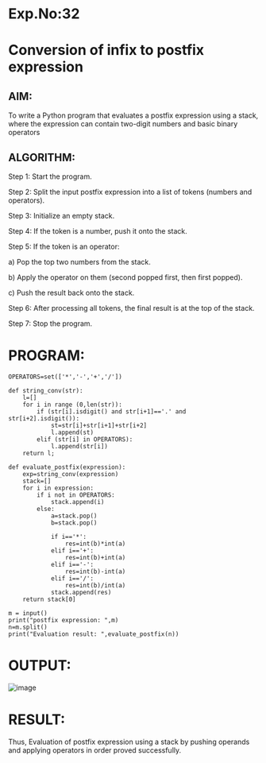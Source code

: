 # Exp.No:32  
# Conversion of infix to postfix expression

## AIM:

To write a Python program that evaluates a postfix expression using a stack, where the expression can contain two-digit numbers and basic binary operators

## ALGORITHM:

Step 1: Start the program.

Step 2: Split the input postfix expression into a list of tokens (numbers and operators).

Step 3: Initialize an empty stack.

Step 4: If the token is a number, push it onto the stack.

Step 5: If the token is an operator:

a) Pop the top two numbers from the stack.

b) Apply the operator on them (second popped first, then first popped).

c) Push the result back onto the stack.

Step 6: After processing all tokens, the final result is at the top of the stack.

Step 7: Stop the program.

# PROGRAM: 

```
OPERATORS=set(['*','-','+','/'])

def string_conv(str):
    l=[]
    for i in range (0,len(str)):
        if (str[i].isdigit() and str[i+1]=='.' and str[i+2].isdigit()):
            st=str[i]+str[i+1]+str[i+2]
            l.append(st)
        elif (str[i] in OPERATORS):
            l.append(str[i])
    return l;
    
def evaluate_postfix(expression):
    exp=string_conv(expression)
    stack=[] 
    for i in expression:
        if i not in OPERATORS:
            stack.append(i)
        else:
            a=stack.pop()
            b=stack.pop()
            
            if i=='*':
                res=int(b)*int(a)
            elif i=='+':
                res=int(b)+int(a)
            elif i=='-':
                res=int(b)-int(a)
            elif i=='/':
                res=int(b)/int(a)
            stack.append(res)
    return stack[0]

m = input()
print("postfix expression: ",m)
n=m.split()
print("Evaluation result: ",evaluate_postfix(n))
```
# OUTPUT:

![image](https://github.com/user-attachments/assets/583007aa-9431-4425-a5c1-dcc8b5f7f61e)


# RESULT:

Thus, Evaluation of postfix expression using a stack by pushing operands and applying operators in order proved successfully.

